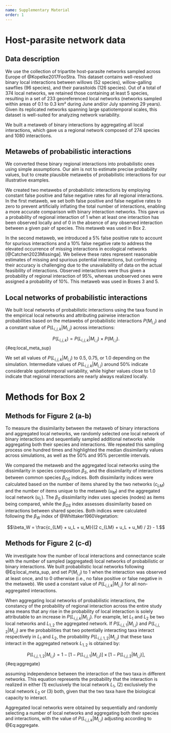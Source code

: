 ```yaml
---
name: Supplementary Material
order: 1
---
```


# Host-parasite network data

## Data description 

We use the collection of tripartite host-parasite networks sampled across Europe
of @Kopelke2017FooStra. This dataset contains well-resolved binary local
interactions between willows ($52$ species), willow-galling sawflies ($96$
species), and their parasitoids ($126$ species). Out of a total of $374$ local
networks, we retained those containing at least $5$ species, resulting in a set
of $233$ georeferenced local networks (networks sampled within areas of $0.1$ to
$0.3$ km² during June and/or July spanning $29$ years). Given its replicated
networks spanning large spatiotemporal scales, this dataset is well-suited for
analyzing network variability.

We built a metaweb of binary interactions by aggregating all local interactions,
which gave us a regional network composed of $274$ species and $1080$
interactions. 

## Metawebs of probabilistic interactions

We converted these binary regional interactions into probabilistic ones using
simple assumptions. Our aim is not to estimate precise probability values, but
to create plausible metawebs of probabilistic interactions for our illustrative
examples. 

We created two metawebs of probabilistic interactions by employing constant
false positive and false negative rates for all regional interactions. In the
first metaweb, we set both false positive and false negative rates to zero to
prevent artificially inflating the total number of interactions, enabling a more
accurate comparison with binary interaction networks. This gave us a probability
of regional interaction of $1$ when at least one interaction has been observed
locally and of $0$ in the absence of any observed interaction between a given
pair of species. This metaweb was used in Box 2. 

In the second metaweb, we introduced a $5\%$ false positive rate to account for
spurious interactions and a $10\%$ false negative rate to address the elevated
occurrence of missing interactions in ecological networks
[@Catchen2023Missinga]. We believe these rates represent reasonable estimates of
missing and spurious potential interactions, but confirming their accuracy is
challenging due to the unavailability of data on the actual feasibility of
interactions. Observed interactions were thus given a probability of regional
interaction of $95\%$, whereas unobserved ones were assigned a probability of
$10\%$. This metaweb was used in Boxes 3 and 5.


## Local networks of probabilistic interactions

We built local networks of probabilistic interactions using the taxa found in
the empirical local networks and attributing pairwise interaction probabilities
based on the metawebs of probabilistic interactions $P(M_{i, j})$ and a constant
value of $P(L_{i, j, k}|M_{i, j})$ across interactions:

$$P(L_{i, j, k}) = P(L_{i, j, k} | M_{i, j})
\times P(M_{i, j}).$$ {#eq:local_meta_sup} 

We set all values of $P(L_{i, j, k}|M_{i, j})$ to $0.5$, $0.75$, or $1.0$
depending on the simulation. Intermediate values of $P(L_{i, j, k}|M_{i, j})$
around $50\%$ indicate considerable
spatiotemporal variability, while higher values close to $1.0$ indicate that
regional interactions are nearly always realized locally. 


# Methods for Box 2

## Methods for Figure 2 (a-b)

To measure the dissimilarity between the metaweb of binary interactions and
aggregated local networks, we randomly selected one local network of binary
interactions and sequentially sampled additional networks while aggregating both
their species and interactions. We repeated this sampling process one hundred
times and highlighted the median dissimilarity values across simulations, as
well as the $50\%$ and $95\%$ percentile intervals. 

We compared the metaweb and the aggregated local networks using the
dissimilarity in species composition $\beta_{S}$, and the dissimilarity of
interactions between common species $\beta_{OS}$ indices. Both dissimilarity
indices were calculated based on the number of items shared by the two networks
($c_{LM}$) and the number of items unique to the metaweb ($u_M$) and the
aggregated local network ($u_L$). The $\beta_{S}$ dissimilarity index uses
species (nodes) as items being compared, while the $\beta_{OS}$ index assesses
dissimilarity based on interactions between shared species. Both indices were
calculated following the $\beta_W$ index of @Whittaker1960Vegetation: 

$$\beta_W = \frac{c_{LM} + u_L + u_M}{(2 c_{LM} + u_L + u_M) / 2} - 1.$$

## Methods for Figure 2 (c-d)

We investigate how the number of local interactions and connectance scale with
the number of sampled (aggregated) local networks of probabilistic or binary
interactions. We built probabilistic local networks following
@Eq:local_meta_sup, and set $P(M_{i, j})$ to $1$ when the interaction was
observed at least once, and to $0$ otherwise (i.e., no false positive or false
negative in the metaweb). We used a constant value of $P(L_{i, j, k}|M_{i, j})$
for all non-aggregated interactions. 

When aggregating local networks of probabilistic interactions, the constancy of
the probability of regional interaction across the entire study area means that
any rise in the probability of local interaction is solely attributable to an
increase in $P(L_{i, j, k}|M_{i, j})$. For example, let $L_1$ and $L_2$ be two
local networks and $L_{1,2}$ the aggregated network. If $P(L_{i, j, 1}|M_{i,
j})$ and $P(L_{i, j, 2}|M_{i, j})$ are the probabilities that two potentially
interacting taxa interact respectively in $L_1$ and $L_2$, the probability
$P(L_{i, j, 1,2}|M_{i, j})$ that these taxa interact in the aggregated network
$L_{1,2}$ is obtained by: 

$$P(L_{i, j, 1, 2}|M_{i, j}) = 1 - [1 - P(L_{i, j, 1}|M_{i, j})] \times [1 -
P(L_{i, j, 2}|M_{i, j})],$$ {#eq:aggregate}

assuming independence between the interaction of the two taxa in different
networks. This equation represents the probability that the interaction is
realized in either (1) exclusively the local network $L_1$, (2) exclusively the
local network $L_2$ or (3) both, given that the two taxa have the biological
capacity to interact. 

Aggregated local networks were obtained by sequentially and randomly selecting a
number of local networks and aggregating both their species and interactions,
with the value of $P(L_{i, j, k}|M_{i, j})$ adjusting according to
@Eq:aggregate. 
